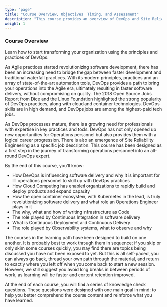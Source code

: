 ```yaml
---
type: "page"
title: "Course Overview, Objectives, Timing, and Assessment"
description: "This course provides an overview of DevOps and Site Reliability Engineering (SRE)"
weight: 1
---
```


### Course Overview

Learn how to start transforming your organization using the principles and practices of DevOps.

As Agile practices started revolutionizing software development, there has been an increasing need to bridge the gap between faster development and traditional waterfall practices. With its modern principles, practices and an array of state-of-the-art automation tools, DevOps provides a path to bring your operations into the Agile era, ultimately resulting in faster software delivery, without compromising on quality. The 2018 Open Source Jobs Report from Dice and the Linux Foundation highlighted the strong popularity of DevOps practices, along with cloud and container technologies. DevOps skills are in high demand, and DevOps jobs are among the highest-paid tech jobs.

As DevOps processes mature, there is a growing need for professionals with expertise in key practices and tools. DevOps has not only opened up new opportunities for Operations personnel but also provides them with a logical career progression. There is also an emergence of Site Reliability Engineering as a specific job description. This course has been designed as a first step in the journey of transforming operations personnel into an all-round DevOps expert.

By the end of this course, you’ll know:

- How DevOps is influencing software delivery and why it is important for IT operations personnel to skill up with DevOps practices
- How Cloud Computing has enabled organizations to rapidly build and deploy products and expand capacity
- How the open container ecosystem, with Kubernetes in the lead, is truly revolutionizing software delivery and what role an Operations Engineer plays in it
- The why, what and how of writing Infrastructure as Code
- The role played by Continuous Integration in software delivery
- What is Continuous Deployment and Continuous Delivery
- The role played by Observability systems, what to observe and why

The courses in the learning path have been designed to build on one another. It is probably best to work through them in sequence; if you skip or only skim some courses quickly, you may find there are topics being discussed you have not been exposed to yet. But this is all self-paced, you can always go back, thread your own path through the material, and return to exactly where you left off when you come back to start a new session. However, we still suggest you avoid long breaks in between periods of work, as learning will be faster and content retention improved.

At the end of each course, you will find a series of knowledge check questions. These questions were designed with one main goal in mind: to help you better comprehend the course content and reinforce what you have learned.
